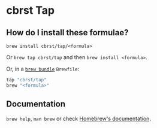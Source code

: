# cbrst Tap

## How do I install these formulae?

`brew install cbrst/tap/<formula>`

Or `brew tap cbrst/tap` and then `brew install <formula>`.

Or, in a [`brew bundle`](https://github.com/Homebrew/homebrew-bundle) `Brewfile`:

```ruby
tap "cbrst/tap"
brew "<formula>"
```

## Documentation

`brew help`, `man brew` or check [Homebrew's documentation](https://docs.brew.sh).
